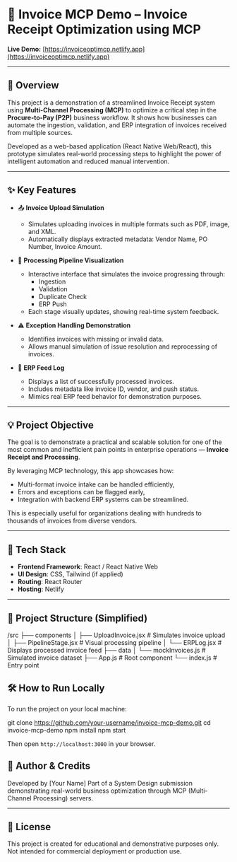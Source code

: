 # 📄 Invoice MCP Demo – Invoice Receipt Optimization using MCP

**Live Demo:** [https://invoiceoptimcp.netlify.app](https://invoiceoptimcp.netlify.app)

---

## 🧾 Overview

This project is a demonstration of a streamlined Invoice Receipt system using **Multi-Channel Processing (MCP)** to optimize a critical step in the **Procure-to-Pay (P2P)** business workflow. It shows how businesses can automate the ingestion, validation, and ERP integration of invoices received from multiple sources.

Developed as a web-based application (React Native Web/React), this prototype simulates real-world processing steps to highlight the power of intelligent automation and reduced manual intervention.

---

## ✨ Key Features

- 📤 **Invoice Upload Simulation**
  - Simulates uploading invoices in multiple formats such as PDF, image, and XML.
  - Automatically displays extracted metadata: Vendor Name, PO Number, Invoice Amount.

- 🔄 **Processing Pipeline Visualization**
  - Interactive interface that simulates the invoice progressing through:
    - Ingestion
    - Validation
    - Duplicate Check
    - ERP Push
  - Each stage visually updates, showing real-time system feedback.

- ⚠️ **Exception Handling Demonstration**
  - Identifies invoices with missing or invalid data.
  - Allows manual simulation of issue resolution and reprocessing of invoices.

- 🧾 **ERP Feed Log**
  - Displays a list of successfully processed invoices.
  - Includes metadata like invoice ID, vendor, and push status.
  - Mimics real ERP feed behavior for demonstration purposes.

---

## 💡 Project Objective

The goal is to demonstrate a practical and scalable solution for one of the most common and inefficient pain points in enterprise operations — **Invoice Receipt and Processing**. 

By leveraging MCP technology, this app showcases how:
- Multi-format invoice intake can be handled efficiently,
- Errors and exceptions can be flagged early,
- Integration with backend ERP systems can be streamlined.

This is especially useful for organizations dealing with hundreds to thousands of invoices from diverse vendors.

---

## 🚀 Tech Stack

- **Frontend Framework**: React / React Native Web
- **UI Design**: CSS, Tailwind (if applied)
- **Routing**: React Router
- **Hosting**: Netlify

---

## 📁 Project Structure (Simplified)


/src
├── components
│   ├── UploadInvoice.jsx         # Simulates invoice upload
│   ├── PipelineStage.jsx         # Visual processing pipeline
│   └── ERPLog.jsx                # Displays processed invoice feed
├── data
│   └── mockInvoices.js           # Simulated invoice dataset
├── App.js                        # Root component
└── index.js                      # Entry point


## 🛠 How to Run Locally

To run the project on your local machine:

git clone https://github.com/your-username/invoice-mcp-demo.git
cd invoice-mcp-demo
npm install
npm start

Then open `http://localhost:3000` in your browser.



## 📣 Author & Credits

Developed by \[Your Name]
Part of a System Design submission demonstrating real-world business optimization through MCP (Multi-Channel Processing) servers.

---

## 📌 License

This project is created for educational and demonstrative purposes only.
Not intended for commercial deployment or production use.

